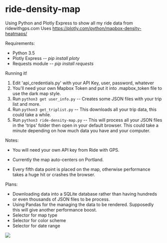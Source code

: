 # ride-density-map
Using Python and Plotly Express to show all my ride data from ridewithgps.com
Uses https://plotly.com/python/mapbox-density-heatmaps/

Requirements:
+ Python 3.5
+ Plotly Express -- *pip install ploty*
+ Requests module -- *pip install requests*

Running it!
1. Edit 'api_credentials.py' with your API Key, user, password, whatever
2. You'll need your own Mapbox Token and put it into .mapbox_token file to use the dark map style. 
3. Run `python3 get user_info.py` -- Creates some JSON files with your trip list and more. 
4. Run `python3 get_triplist.py` -- This downloads all your trip data, this could take a while. 
5. Run `python3 ride-density-map.py` -- This will process all your JSON files in the 'trips' folder then open in your default browser. This could take a minute depending on how much data you have and your computer. 


Notes:
+ You will need your own API key from Ride with GPS. 

+ Currently the map auto-centers on Portland.

+ Every fifth data point is placed on the map, otherwise performance takes a huge hit or crashes the browser. 


Plans:
+ Downloading data into a SQLite database rather than having hundreds or even thousands of JSON files to be process.
+ Using Pandas for the managing the data to be rendered. Supposedly this will give another performance boost. 
+ Selector for map type
+ Selector for color scheme
+ Selector for date range

![](https://s3.amazonaws.com/rwgps/screenshots/2021040721-55-10.png)
